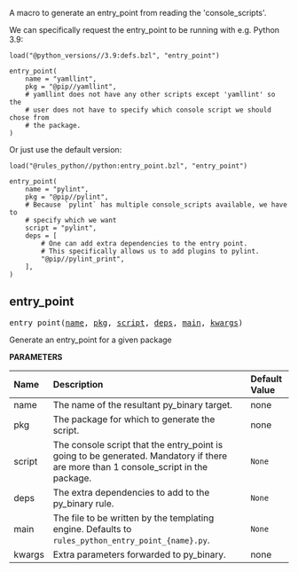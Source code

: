 <!-- Generated with Stardoc: http://skydoc.bazel.build -->


A macro to generate an entry_point from reading the 'console_scripts'.

We can specifically request the entry_point to be running with e.g. Python 3.9:
```starlark
load("@python_versions//3.9:defs.bzl", "entry_point")

entry_point(
    name = "yamllint",
    pkg = "@pip//yamllint",
    # yamllint does not have any other scripts except 'yamllint' so the
    # user does not have to specify which console script we should chose from
    # the package.
)
```

Or just use the default version:
```starlark
load("@rules_python//python:entry_point.bzl", "entry_point")

entry_point(
    name = "pylint",
    pkg = "@pip//pylint",
    # Because `pylint` has multiple console_scripts available, we have to
    # specify which we want
    script = "pylint",
    deps = [
        # One can add extra dependencies to the entry point.
        # This specifically allows us to add plugins to pylint.
        "@pip//pylint_print",
    ],
)
```


<a id="entry_point"></a>

## entry_point

<pre>
entry_point(<a href="#entry_point-name">name</a>, <a href="#entry_point-pkg">pkg</a>, <a href="#entry_point-script">script</a>, <a href="#entry_point-deps">deps</a>, <a href="#entry_point-main">main</a>, <a href="#entry_point-kwargs">kwargs</a>)
</pre>

Generate an entry_point for a given package

**PARAMETERS**


| Name  | Description | Default Value |
| :------------- | :------------- | :------------- |
| <a id="entry_point-name"></a>name |  The name of the resultant py_binary target.   |  none |
| <a id="entry_point-pkg"></a>pkg |  The package for which to generate the script.   |  none |
| <a id="entry_point-script"></a>script |  The console script that the entry_point is going to be generated. Mandatory if there are more than 1 console_script in the package.   |  <code>None</code> |
| <a id="entry_point-deps"></a>deps |  The extra dependencies to add to the py_binary rule.   |  <code>None</code> |
| <a id="entry_point-main"></a>main |  The file to be written by the templating engine. Defaults to <code>rules_python_entry_point_{name}.py</code>.   |  <code>None</code> |
| <a id="entry_point-kwargs"></a>kwargs |  Extra parameters forwarded to py_binary.   |  none |


